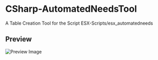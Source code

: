 # CSharp-AutomatedNeedsTool
A Table Creation Tool for the Script ESX-Scripts/esx_automatedneeds

## Preview
![Preview Image](https://media.discordapp.net/attachments/488642433425473536/952539113427460126/unknown.png)
